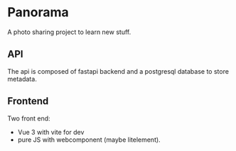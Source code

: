 # Panorama

A photo sharing project to learn new stuff.

## API

The api is composed of fastapi backend and a postgresql database to store metadata.

## Frontend

Two front end:

* Vue 3 with vite for dev
* pure JS with webcomponent (maybe litelement).
